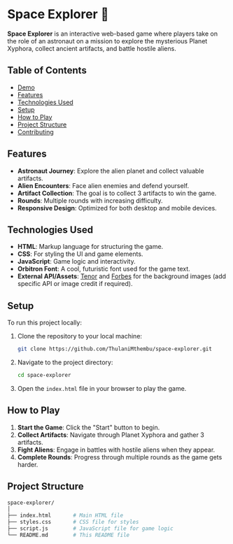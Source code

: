 # Space Explorer 🚀

**Space Explorer** is an interactive web-based game where players take on the role of an astronaut on a mission to explore the mysterious Planet Xyphora, collect ancient artifacts, and battle hostile aliens.

## Table of Contents

- [Demo](#demo)
- [Features](#features)
- [Technologies Used](#technologies-used)
- [Setup](#setup)
- [How to Play](#how-to-play)
- [Project Structure](#project-structure)
- [Contributing](#contributing)

## Features

- **Astronaut Journey**: Explore the alien planet and collect valuable artifacts.
- **Alien Encounters**: Face alien enemies and defend yourself.
- **Artifact Collection**: The goal is to collect 3 artifacts to win the game.
- **Rounds**: Multiple rounds with increasing difficulty.
- **Responsive Design**: Optimized for both desktop and mobile devices.

## Technologies Used

- **HTML**: Markup language for structuring the game.
- **CSS**: For styling the UI and game elements.
- **JavaScript**: Game logic and interactivity.
- **Orbitron Font**: A cool, futuristic font used for the game text.
- **External API/Assets**: [Tenor](https://tenor.com) and [Forbes](https://forbes.com) for the background images (add specific API or image credit if required).

## Setup

To run this project locally:

1. Clone the repository to your local machine:

    ```bash
    git clone https://github.com/ThulaniMthembu/space-explorer.git
    ```

2. Navigate to the project directory:

    ```bash
    cd space-explorer
    ```

3. Open the `index.html` file in your browser to play the game.

## How to Play

1. **Start the Game**: Click the "Start" button to begin.
2. **Collect Artifacts**: Navigate through Planet Xyphora and gather 3 artifacts.
3. **Fight Aliens**: Engage in battles with hostile aliens when they appear.
4. **Complete Rounds**: Progress through multiple rounds as the game gets harder.

## Project Structure

```bash
space-explorer/
│
├── index.html       # Main HTML file
├── styles.css       # CSS file for styles
├── script.js        # JavaScript file for game logic
└── README.md        # This README file
